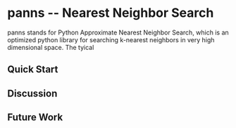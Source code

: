 panns -- Nearest Neighbor Search
====

panns stands for Python Approximate Nearest Neighbor Search, which is an optimized python library for searching k-nearest neighbors in very high dimensional space. The tyical 


## Quick Start


## Discussion


## Future Work
